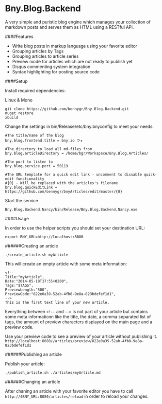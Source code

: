 # Bny.Blog.Backend
A very simple and puristic blog engine which manages your collection of markdown posts and serves them as HTML using a  RESTful API.

####Features

  * Write blog posts in markup language using your favorite editor
  * Grouping articles by Tags
  * Grouping articles  to article series
  * Preview mode for articles which are not ready to publish yet
  * Disqus commenting system integration
  * Syntax highlighting for posting source code

####Setup

Install required dependencies:

Linux & Mono
```
git clone https://github.com/bennygr/Bny.Blog.Backend.git
nuget restore
xbuild
```

Change the settings in bin/Release/etc/bny.bnyconfig to meet your needs:
```
#The title/name of the blog
bny.blog.frontend.title = bny.io ツ★

#The directory to load all md-files from
bny.blog.articleDirectory = /home/bgr/Workspace/Bny.Blog.Articles/

#The port to listen to
bny.blog.service.port = 50119

#The URL template for a quick edit link - uncomment to dissable quick-edit functionality
#{0} - Will be replaced with the articles's filename
bny.blog.quickEditLink = https://github.com/bennygr/bnyArticles/edit/master/{0}

```
Start the service
```
Bny.Blog.Backend.Nancy/bin/Release/Bny.Blog.Backend.Nancy.exe
```

####Usage 

In order to use the helper scripts you should set your destination URL:

```
export BNY_URL=http://localhost:8080
```

######Creating an article
```
./create_article.sh myArticle
```

This will create an empty article with some meta information:
```
<!--
Title:"myArticle",
Date:"2014-05-18T17:55+0200",
Tags:"$TAGS",
PreviewLength:"500",
PreviewCode:"822e0a39-52ab-4fb8-9e8a-823bdefef1d1",
-->
This is the first text line of your new article.
```

Everything between `<!--` and  `-->` is not part of your article but contains some meta informationn like the title, the date, a comma separated list of tags, the amount of preview characters displayed on the main page and a preview code.

Use your preview code to see a preview of your article without publishing it.
`http://localhost:8080//articles/preview/822e0a39-52ab-4fb8-9e8a-823bdefef1d1`

######Publishing an article

Publish your article:
```
./publish_article.sh ./articles/myArticle.md
```

######Changing an article

After chaning an article with your favorite editor you have to call 
`http://$BNY_URL:8080/articles/reload` in order to reload your changes.
